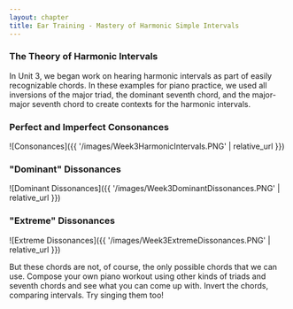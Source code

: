 ```yaml
---
layout: chapter
title: Ear Training - Mastery of Harmonic Simple Intervals
---
```


### The Theory of Harmonic Intervals

In Unit 3, we began work on hearing harmonic intervals as part of easily recognizable chords. In these examples for piano practice, we used all inversions of the major triad, the dominant seventh chord, and the major-major seventh chord to create contexts for the harmonic intervals.

### Perfect and Imperfect Consonances
![Consonances]({{ '/images/Week3HarmonicIntervals.PNG' | relative_url }})

### "Dominant" Dissonances
![Dominant Dissonances]({{ '/images/Week3DominantDissonances.PNG' | relative_url }})

### "Extreme" Dissonances
![Extreme Dissonances]({{ '/images/Week3ExtremeDissonances.PNG' | relative_url }})

But these chords are not, of course, the only possible chords that we can use. Compose your own piano workout using other kinds of triads and seventh chords and see what you can come up with. Invert the chords, comparing intervals. Try singing them too!
